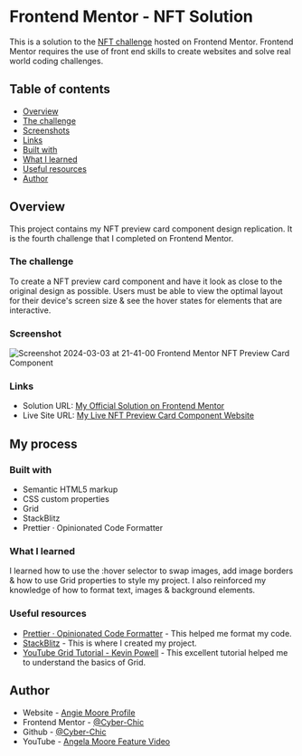# Frontend Mentor - NFT Solution

This is a solution to the [NFT challenge](https://www.frontendmentor.io/challenges/nft-preview-card-component-SbdUL_w0U) hosted on Frontend Mentor.
Frontend Mentor requires the use of front end skills to create websites and solve real world coding challenges.

## Table of contents

-   [Overview](#overview)
  - [The challenge](#the-challenge)
  - [Screenshots](#screenshots)
  - [Links](#links)
  - [Built with](#built-with)
  - [What I learned](#what-i-learned)
  - [Useful resources](#useful-resources)
  - [Author](#author)


## Overview
This project contains my NFT preview card component design replication.  It is the fourth challenge that I completed on Frontend Mentor.

### The challenge

To create a NFT preview card component and have it look as close to the original design as possible.  Users must be able to view the optimal layout for their device's screen size & see the hover states for elements that are interactive.

### Screenshot

![Screenshot 2024-03-03 at 21-41-00 Frontend Mentor NFT Preview Card Component](https://github.com/Cyber-Chic/NFT-Preview-Card-Component/assets/99448276/0196967a-45ae-474b-b420-fa47722c993b)

### Links

- Solution URL: [My Official Solution on Frontend Mentor](https://www.frontendmentor.io/solutions/)
- Live Site URL: [My Live NFT Preview Card Component Website](https://cyber-chic.github.io/NFT-Preview-Card-Component/)

## My process

### Built with

- Semantic HTML5 markup
- CSS custom properties
- Grid
- StackBlitz
- Prettier · Opinionated Code Formatter

### What I learned

I learned how to use the :hover selector to swap images, add image borders & how to use Grid properties to style my project. I also reinforced my knowledge of how to format text, images & background elements.

### Useful resources

- [Prettier · Opinionated Code Formatter](https://prettier.io/) - This helped me format my code.
- [StackBlitz](https://stackblitz.com/) - This is where I created my project.
- [YouTube Grid Tutorial - Kevin Powell](https://www.youtube.com/watch?v=_lEkD8IGkwo) - This excellent tutorial helped me to understand the basics of Grid.

## Author

- Website - [Angie Moore Profile](https://linktr.ee/angie_moore)
- Frontend Mentor - [@Cyber-Chic](https://www.frontendmentor.io/profile/Cyber-Chic)
- Github - [@Cyber-Chic](https://github.com/Cyber-Chic)
- YouTube - [Angela Moore Feature Video](https://www.youtube.com/watch?v=3yS19NcRQt8&ab_channel=TBrandStudio)
